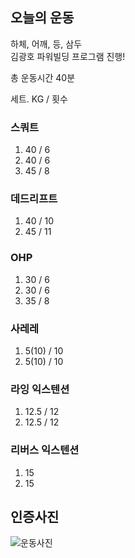 ## 오늘의 운동
하체, 어깨, 등, 삼두 <br>
김광호 파워빌딩 프로그램 진행!

총 운동시간 40분 <br>

세트. KG / 횟수
### 스쿼트
1. 40 / 6
2. 40 / 6
3. 45 / 8

### 데드리프트
1. 40 / 10
2. 45 / 11

### OHP
1. 30 / 6
2. 30 / 6
3. 35 / 8

### 사레레
1. 5(10) / 10
2. 5(10) / 10

### 라잉 익스텐션
1. 12.5 / 12
2. 12.5 / 12

### 리버스 익스텐션
1. 15
2. 15

## 인증사진
![운동사진](https://user-images.githubusercontent.com/49548908/94813668-46a51800-0433-11eb-88ea-e432f2048830.jpg)
